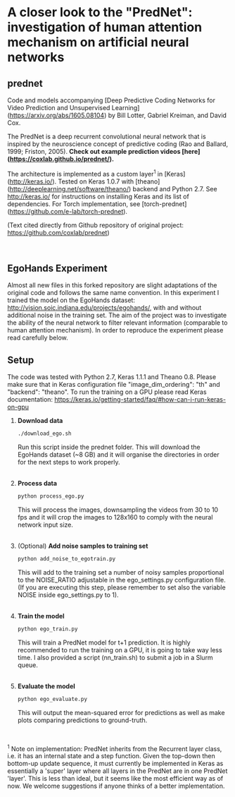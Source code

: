 # A closer look to the "PredNet": investigation of human attention mechanism on artificial neural networks

## prednet

Code and models accompanying [Deep Predictive Coding Networks for Video Prediction and Unsupervised Learning] (https://arxiv.org/abs/1605.08104) by Bill Lotter, Gabriel Kreiman, and David Cox.

The PredNet is a deep recurrent convolutional neural network that is inspired by the neuroscience concept of predictive coding (Rao and Ballard, 1999; Friston, 2005).
**Check out example prediction videos [here] (https://coxlab.github.io/prednet/).**

The architecture is implemented as a custom layer<sup>1</sup> in [Keras] (http://keras.io/). Tested on Keras 1.0.7 with [theano] (http://deeplearning.net/software/theano/) backend and Python 2.7.
See http://keras.io/ for instructions on installing Keras and its list of dependencies.
For Torch implementation, see [torch-prednet] (https://github.com/e-lab/torch-prednet).

(Text cited directly from Github repository of original project: https://github.com/coxlab/prednet)

<br>

## EgoHands Experiment

Almost all new files in this forked repository are slight adaptations of the original code and follows the same name convention. In this experiment I trained the model on the EgoHands dataset: http://vision.soic.indiana.edu/projects/egohands/, with and without additional noise in the training set. The aim of the project was to investigate the ability of the neural network to filter relevant information (comparable to human attention mechanism). In order to reproduce the experiment please read carefully below.

## Setup

The code was tested with Python 2.7, Keras 1.1.1 and Theano 0.8. Please make sure that in Keras configuration file "image_dim_ordering": "th" and "backend": "theano". To run the training on a GPU please read Keras documentation: https://keras.io/getting-started/faq/#how-can-i-run-keras-on-gpu

1. **Download data**
	```bash
	./download_ego.sh
	```
	Run this script inside the prednet folder. This will download the EgoHands dataset (~8 GB) and it will organise the directories in order for the next steps to work properly.
	<br>
	<br>

2. **Process data**
	```bash
	python process_ego.py
	```
	This will process the images, downsampling the videos from 30 to 10 fps and it will crop the images to 128x160 to comply with the neural network input size.
	<br>
	<br>

3. (Optional) **Add noise samples to training set**
	```bash
	python add_noise_to_egotrain.py
	```
	This will add to the training set a number of noisy samples proportional to the NOISE_RATIO adjustable in the ego_settings.py configuration file. (If you are executing this step, please remember to set also the variable NOISE inside ego_settings.py to 1).
	<br>
	<br>
4. **Train the model**
	```bash
	python ego_train.py
	```
	This will train a PredNet model for t+1 prediction. It is highly recommended to run the training on a GPU, it is going to take way less time. I also provided a script (nn_train.sh) to submit a job in a Slurm queue.
	<br>
	<br>
5. **Evaluate the model**
	```bash
	python ego_evaluate.py
	```
	This will output the mean-squared error for predictions as well as make plots comparing predictions to ground-truth.
<br>

<sup>1</sup> Note on implementation:  PredNet inherits from the Recurrent layer class, i.e. it has an internal state and a step function. Given the top-down then bottom-up update sequence, it must currently be implemented in Keras as essentially a 'super' layer where all layers in the PredNet are in one PredNet 'layer'. This is less than ideal, but it seems like the most efficient way as of now. We welcome suggestions if anyone thinks of a better implementation.  
